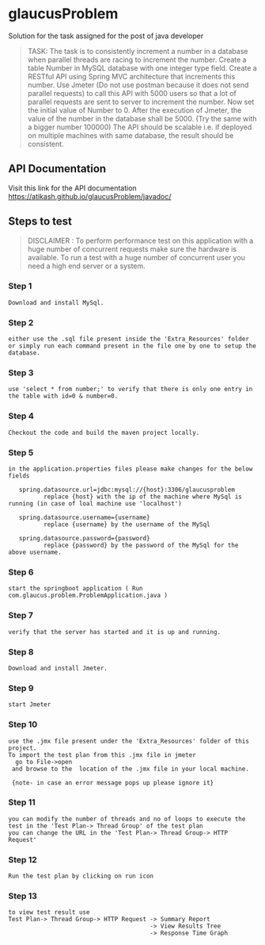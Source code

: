# glaucusProblem
Solution for the task assigned for the post of java developer

>    TASK: 
        The task is to consistently increment a number in a database when parallel threads are racing to increment the number.
        Create a table Number in MySQL database with one integer type field.
        Create a RESTful API using Spring MVC architecture that increments this number.
        Use Jmeter (Do not use postman because it does not send parallel requests) to call this API with 5000 users so that a lot of parallel requests are sent to server to             increment the number.
        Now set the initial value of Number to 0.
        After the execution of Jmeter, the value of the number in the database shall be 5000. (Try the same with a bigger number 100000)
        The API should be scalable i.e. if deployed on multiple machines with same database, the result should be consistent.
        
        

## API Documentation
Visit this link for the API documentation
https://atikash.github.io/glaucusProblem/javadoc/

## Steps to test

> DISCLAIMER : To perform performance test on this application with a huge number of concurrent requests make sure the hardware is available.
To run a test with a huge number of concurrent user you need a high end server or a system.

###  Step 1
    Download and install MySql.
    
###  Step 2
    either use the .sql file present inside the 'Extra_Resources' folder or simply run each command present in the file one by one to setup the database.
    
### Step 3
    use 'select * from number;' to verify that there is only one entry in the table with id=0 & number=0.
    
### Step 4
    Checkout the code and build the maven project locally.
    
### Step 5
    in the application.properties files please make changes for the below fields
    
       spring.datasource.url=jdbc:mysql://{host}:3306/glaucusproblem     
              replace {host} with the ip of the machine where MySql is running (in case of loal machine use 'localhost')
              
       spring.datasource.username={username}
              replace {username} by the username of the MySql
              
       spring.datasource.password={password}
              replace {password} by the password of the MySql for the above username.
              
### Step 6
    start the springboot application ( Run com.glaucus.problem.ProblemApplication.java )
    
### Step 7
    verify that the server has started and it is up and running.
    
### Step 8
    Download and install Jmeter.
    
### Step 9
    start Jmeter  
### Step 10
    use the .jmx file present under the 'Extra_Resources' folder of this project.
    To import the test plan from this .jmx file in jmeter
      go to File->open
     and browse to the  location of the .jmx file in your local machine.
     
     {note- in case an error message pops up please ignore it}
     
### Step 11
    you can modify the number of threads and no of loops to execute the test in the 'Test Plan-> Thread Group' of the test plan
    you can change the URL in the 'Test Plan-> Thread Group-> HTTP Request'
    
### Step 12
    Run the test plan by clicking on run icon

### Step 13
    to view test result use 
    Test Plan-> Thread Group-> HTTP Request -> Summary Report
                                            -> View Results Tree
                                            -> Response Time Graph
      
    
  
 
    

